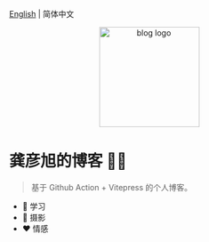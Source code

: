 [English](./README.md) | 简体中文

<p align="center">
  <a href="https://yanxugong.github.io/blog/" target="_blank" rel="noopener noreferrer">
    <img width="180" src="https://yanxugong.gitee.io/blog/img/bg.jpg" alt="blog logo">
  </a>
</p>

# 龚彦旭的博客 🏳️‍🌈

> 基于 Github Action + Vitepress 的个人博客。

- 📗 学习
- 🤳 摄影
- ❤ 情感
